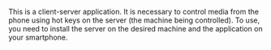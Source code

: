 This is a client-server application. It is necessary to control media from the phone using hot keys on the server (the machine being controlled).
To use, you need to install the server on the desired machine and the application on your smartphone.
